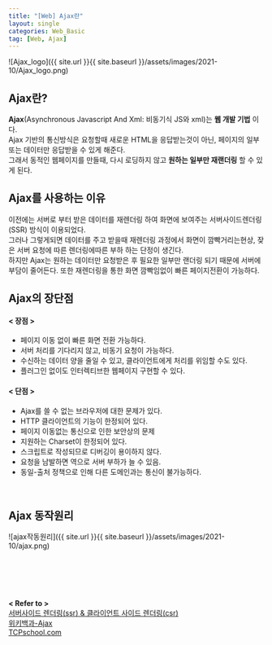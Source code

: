 ```yaml
---
title: "[Web] Ajax란"
layout: single
categories: Web_Basic
tag: [Web, Ajax]
---
```


![Ajax_logo]({{ site.url }}{{ site.baseurl }}/assets/images/2021-10/Ajax_logo.png)

## Ajax란?

**Ajax**(Asynchronous Javascript And Xml: 비동기식 JS와 xml)는 **웹 개발 기법** 이다. <br />
Ajax 기반의 통신방식은 요청할때 새로운 HTML을 응답받는것이 아닌, 페이지의 일부 또는 데이터만 응답받을 수 있게 해준다.<br />
그래서 동적인 웹페이지를 만들때, 다시 로딩하지 않고 **원하는 일부만 재랜더링** 할 수 있게 된다.<br />

## Ajax를 사용하는 이유
이전에는 서버로 부터 받은 데이터를 재렌더링 하여 화면에 보여주는 서버사이드렌더링(SSR) 방식이 이용되었다.<br />
그러나 그렇게되면 데이터를 주고 받을때 재렌더링 과정에서 화면이 깜빡거리는현상, 잦은 서버 요청에 따른 렌더링에따른 부하 하는 단정이 생긴다.<br />
하지만 Ajax는 원하는 데이터만 요청받은 후 필요한 일부만 랜더링 되기 때문에 서버에 부담이 줄어든다.
또한 재렌더링을 통한 화면 깜빡임없이 빠른 페이지전환이 가능하다. <br />

## Ajax의 장단점
#### < 장점 >
- 페이지 이동 없이 빠른 화면 전환 가능하다.
- 서버 처리를 기다리지 않고, 비동기 요청이 가능하다.
- 수신하는 데이터 양을 줄일 수 있고, 클라이언트에게 처리를 위임할 수도 있다.
- 플러그인 없이도 인터렉티브한 웹페이지 구현할 수 있다.

#### < 단점 >
- Ajax를 쓸 수 없는 브라우저에 대한 문제가 있다.
- HTTP 클라이언트의 기능이 한정되어 있다.
- 페이지 이동없는 통신으로 인한 보안상의 문제
- 지원하는 Charset이 한정되어 있다.
- 스크립트로 작성되므로 디버깅이 용이하지 않다.
- 요청을 남발하면 역으로 서버 부하가 늘 수 있음.
- 동일-출처 정책으로 인해 다른 도메인과는 통신이 불가능하다.

<br />

## Ajax 동작원리
![ajax작동원리]({{ site.url }}{{ site.baseurl }}/assets/images/2021-10/ajax.png)

<br />
<br />
<br />
<br />



**< Refer to >**<br />
[서버사이드 렌더링(ssr) & 클라이언트 사이드 렌더링(csr)](https://velog.io/@ash3767/%EC%84%9C%EB%B2%84%EC%82%AC%EC%9D%B4%EB%93%9C-%EB%A0%8C%EB%8D%94%EB%A7%81-%ED%81%B4%EB%9D%BC%EC%9D%B4%EC%96%B8%ED%8A%B8-%EC%82%AC%EC%9D%B4%EB%93%9C-%EB%A0%8C%EB%8D%94%EB%A7%81)<br />
[위키백과-Ajax](https://ko.wikipedia.org/wiki/Ajax)<br />
[TCPschool.com](http://tcpschool.com/ajax/intro)